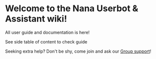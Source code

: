 # Welcome to the Nana Userbot & Assistant wiki!
All user guide and documentation is here!

See side table of content to check guide

Seeking extra help? Don't be shy, come join and ask our [Group support](https://t.me/AyraSupport)!